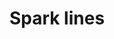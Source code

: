 ---
title: Spark lines
layout: design-pattern
category: Charts
permalink: ui-patterns/charts/spark-lines/
design-pattern-type: mobile

what: >
 A micro-chart which is an intense, simple, word-sized graphic. Often used in mobile to drill.

why: >
 To provide a small overview or trend of the data without crowding the interface.

do: >
 * Provide a quick visual delivery of information.

 * Consider using sparklines as the entry point to a Drill down into a more detailed view.

 * Validate their clarity through user testing.

dont: >
 * Give trends using mostly words (there should be a balance).

tags: >
 Summary, titles, graphs, drill down, table, content, data, pie chart, bars, lines, list, dashboards.
 
---